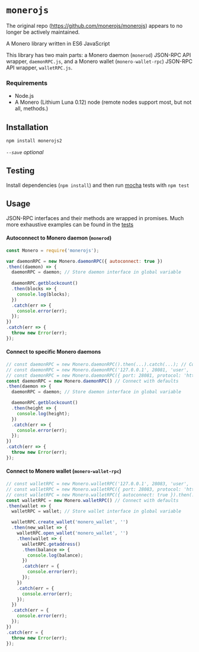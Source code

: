 # `monerojs`
The original repo (https://github.com/monerojs/monerojs) appears to no longer be actively maintained. 

A Monero library written in ES6 JavaScript

This library has two main parts: a Monero daemon (`monerod`) JSON-RPC API wrapper, `daemonRPC.js`, and a Monero wallet (`monero-wallet-rpc`) JSON-RPC API wrapper, `walletRPC.js`.

### Requirements
 - Node.js
 - A Monero (Lithium Luna 0.12) node (remote nodes support most, but not all, methods.)

## Installation
```bash
npm install monerojs2
```
*`--save` optional*

## Testing

Install dependencies (`npm install`) and then run [mocha](https://mochajs.org/) tests with `npm test`

## Usage

JSON-RPC interfaces and their methods are wrapped in promises.  Much more exhaustive examples can be found in the [tests](https://github.com/monerojs/monerojs/blob/dev/test/index_test.js)

#### Autoconnect to Monero daemon (`monerod`)

```js
const Monero = require('monerojs');

var daemonRPC = new Monero.daemonRPC({ autoconnect: true })
.then((daemon) => {
  daemonRPC = daemon; // Store daemon interface in global variable
  
  daemonRPC.getblockcount()
  .then(blocks => {
    console.log(blocks);
  })
  .catch(err => {
    console.error(err);
  });
})
.catch(err => {
  throw new Error(err);
});
```

#### Connect to specific Monero daemons

```js
// const daemonRPC = new Monero.daemonRPC().then(...).catch(...); // Connect with defaults
// const daemonRPC = new Monero.daemonRPC('127.0.0.1', 28081, 'user', 'pass', 'http').then(...).catch(...); // Example of passing in parameters
// const daemonRPC = new Monero.daemonRPC({ port: 28081, protocol: 'https' }).then(...).catch(...); // Parameters can be passed in as an object/dictionary
const daemonRPC = new Monero.daemonRPC() // Connect with defaults
.then(daemon => {
  daemonRPC = daemon; // Store daemon interface in global variable

  daemonRPC.getblockcount()
  .then(height => {
    console.log(height);
  })
  .catch(err => {
    console.error(err);
  });
})
.catch(err => {
  throw new Error(err);
});
```

#### Connect to Monero wallet (`monero-wallet-rpc`)

```js
// const walletRPC = new Monero.walletRPC('127.0.0.1', 28083, 'user', 'pass', 'http').then(...).catch(...); // Example of passing in parameters
// const walletRPC = new Monero.walletRPC({ port: 28083, protocol: 'https' }).then(...).catch(...); // Parameters can be passed in as an object/dictionary
// const walletRPC = new Monero.walletRPC({ autoconnect: true }).then(...).catch(...); // Autoconnect
const walletRPC = new Monero.walletRPC() // Connect with defaults
.then(wallet => {
  walletRPC = wallet; // Store wallet interface in global variable

  walletRPC.create_wallet('monero_wallet', '')
  .then(new_wallet => {
    walletRPC.open_wallet('monero_wallet', '')
    .then(wallet => {
      walletRPC.getaddress()
      .then(balance => {
        console.log(balance);
      })
      .catch(err = {
        console.error(err);
      });
    })
    .catch(err = {
      console.error(err);
    });
  })
  .catch(err = {
    console.error(err);
  });
})
.catch(err = {
  throw new Error(err);
});
```
